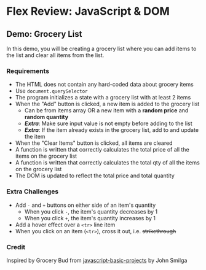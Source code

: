 # Flex Review: JavaScript & DOM

## Demo: Grocery List

In this demo, you will be creating a grocery list where you can add items to the list and clear all items from the list.

### Requirements

- The HTML does not contain any hard-coded data about grocery items
- Use `document.querySelector`
- The program initializes a state with a grocery list with at least 2 items
- When the "Add" button is clicked, a new item is added to the grocery list
  - Can be from items array OR a new item with a **random price** and **random quantity**
  - **_Extra_**: Make sure input value is not empty before adding to the list
  - **_Extra_**: If the item already exists in the grocery list, add to and update the item
- When the "Clear Items" button is clicked, all items are cleared
- A function is written that correctly calculates the total price of all the items on the grocery list
- A function is written that correctly calculates the total qty of all the items on the grocery list
- The DOM is updated to reflect the total price and total quantity

### Extra Challenges

- Add `-` and `+` buttons on either side of an item's quantity
  - When you click `-`, the item's quantity decreases by 1
  - When you click `+`, the item's quantity increases by 1
- Add a hover effect over a `<tr>` line item
- When you click on an item (`<tr>`), cross it out, i.e. ~~strikethrough~~

### Credit

Inspired by Grocery Bud from [javascript-basic-projects](https://github.com/john-smilga/javascript-basic-projects/tree/master/14-grocery-bud) by John Smilga
